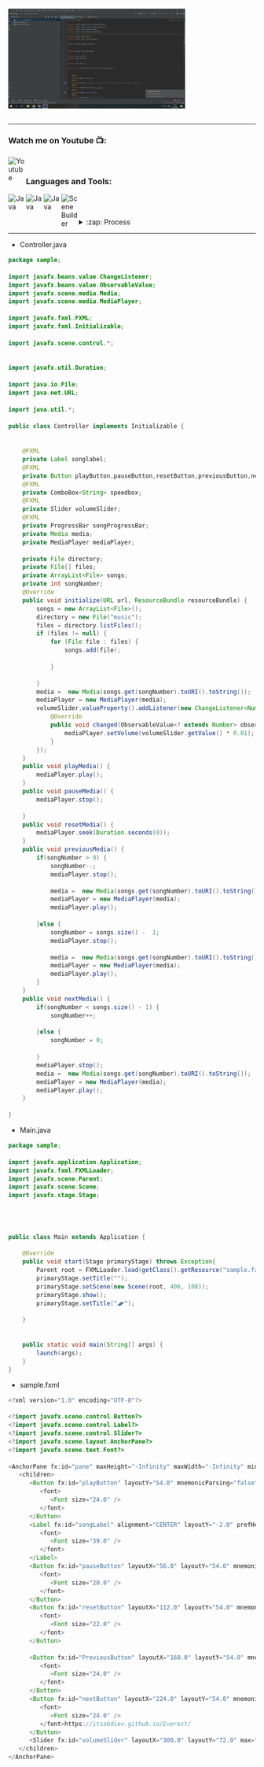 <img align="center" alt="Java " width="360px" src="https://github.com/itsabdiev/Music-PLayer/blob/main/images/%D0%A1%D0%BD%D0%B8%D0%BC%D0%BE%D0%BA%20%D1%8D%D0%BA%D1%80%D0%B0%D0%BD%D0%B0%20(2).png" />  <br />
    <br />
    
---
### Watch me on Youtube 📺:
[<img align="left" alt="Youtube" width="36px" src="https://i.pinimg.com/originals/19/7b/36/197b365922d1ea3aa1a932ff9bbda4a6.png" />][youtube]  <br />
### Languages and Tools:
[<img align="left" alt="Java " width="36px" src="https://img.icons8.com/ios/452/domain.png" />][website]
[<img align="left" alt="Java " width="36px" src="https://pbs.twimg.com/profile_images/1206618215767584769/zl48EuhC.jpg" />][Intellij]
[<img align="left" alt="Java " width="36px" src="https://icon-library.com/images/java-icon-png/java-icon-png-2.jpg" />][Java]
[<img align="left" alt="Scene Builder " width="36px" src="https://gluonhq.com/wp-content/uploads/2015/02/SceneBuilderLogo-300x300@2x.png" />][SceneBuilder]  <br /> 

<br />


   <details>
  <summary>:zap: Process</summary>
  
 
<!--START_SECTION:activity-->
1. 🎨 Working on design of mp3 player
2. 🧩 Creating structure of code
3. 💾 Using mp3 libraries
4. 🎧 End of work
5. 😎 Enjoy
<!--END_SECTION:activity-->

</details>

---

* Controller.java
```java
package sample;

import javafx.beans.value.ChangeListener;
import javafx.beans.value.ObservableValue;
import javafx.scene.media.Media;
import javafx.scene.media.MediaPlayer;

import javafx.fxml.FXML;
import javafx.fxml.Initializable;

import javafx.scene.control.*;


import javafx.util.Duration;

import java.io.File;
import java.net.URL;

import java.util.*;

public class Controller implements Initializable {


    @FXML
    private Label songlabel;
    @FXML
    private Button playButton,pauseButton,resetButton,previousButton,nextButton;
    @FXML
    private ComboBox<String> speedbox;
    @FXML
    private Slider volumeSlider;
    @FXML
    private ProgressBar songProgressBar;
    private Media media;
    private MediaPlayer mediaPlayer;

    private File directory;
    private File[] files;
    private ArrayList<File> songs;
    private int songNumber;
    @Override
    public void initialize(URL url, ResourceBundle resourceBundle) {
        songs = new ArrayList<File>();
        directory = new File("music");
        files = directory.listFiles();
        if (files != null) {
            for (File file : files) {
                songs.add(file);

            }

        }
        media =  new Media(songs.get(songNumber).toURI().toString());
        mediaPlayer = new MediaPlayer(media);
        volumeSlider.valueProperty().addListener(new ChangeListener<Number>() {
            @Override
            public void changed(ObservableValue<? extends Number> observableValue, Number number, Number t1) {
                mediaPlayer.setVolume(volumeSlider.getValue() * 0.01);
            }
        });
    }
    public void playMedia() {
        mediaPlayer.play();
    }
    public void pauseMedia() {
        mediaPlayer.stop();

    }
    public void resetMedia() {
        mediaPlayer.seek(Duration.seconds(0));
    }
    public void previousMedia() {
        if(songNumber > 0) {
            songNumber--;
            mediaPlayer.stop();

            media =  new Media(songs.get(songNumber).toURI().toString());
            mediaPlayer = new MediaPlayer(media);
            mediaPlayer.play();

        }else {
            songNumber = songs.size() -  1;
            mediaPlayer.stop();

            media =  new Media(songs.get(songNumber).toURI().toString());
            mediaPlayer = new MediaPlayer(media);
            mediaPlayer.play();
        }
    }
    public void nextMedia() {
        if(songNumber < songs.size() - 1) {
            songNumber++;

        }else {
            songNumber = 0;

        }
        mediaPlayer.stop();
        media =  new Media(songs.get(songNumber).toURI().toString());
        mediaPlayer = new MediaPlayer(media);
        mediaPlayer.play();
    }

}
```  
* Main.java
```java
package sample;

import javafx.application.Application;
import javafx.fxml.FXMLLoader;
import javafx.scene.Parent;
import javafx.scene.Scene;
import javafx.stage.Stage;




public class Main extends Application {

    @Override
    public void start(Stage primaryStage) throws Exception{
        Parent root = FXMLLoader.load(getClass().getResource("sample.fxml"));
        primaryStage.setTitle("");
        primaryStage.setScene(new Scene(root, 406, 108));
        primaryStage.show();
        primaryStage.setTitle("◢◤");

    }


    public static void main(String[] args) {
        launch(args);
    }
}

```  
* sample.fxml
```java
<?xml version="1.0" encoding="UTF-8"?>

<?import javafx.scene.control.Button?>
<?import javafx.scene.control.Label?>
<?import javafx.scene.control.Slider?>
<?import javafx.scene.layout.AnchorPane?>
<?import javafx.scene.text.Font?>

<AnchorPane fx:id="pane" maxHeight="-Infinity" maxWidth="-Infinity" minHeight="-Infinity" minWidth="-Infinity" prefHeight="108.0" prefWidth="406.0" style="-fx-background-color: #222222;" xmlns="http://javafx.com/javafx/15.0.1" xmlns:fx="http://javafx.com/fxml/1" fx:controller="sample.Controller">
   <children>
      <Button fx:id="playButton" layoutY="54.0" mnemonicParsing="false" onAction="#playMedia" prefHeight="51.0" prefWidth="56.0" text="▶" wrapText="true">
         <font>
            <Font size="24.0" />
         </font>
      </Button>
      <Label fx:id="songLabel" alignment="CENTER" layoutY="-2.0" prefHeight="0.0" prefWidth="406.0" text="𝅙" textFill="#f0dfdf">
         <font>
            <Font size="39.0" />
         </font>
      </Label>
      <Button fx:id="pauseButton" layoutX="56.0" layoutY="54.0" mnemonicParsing="false" onAction="#pauseMedia" prefHeight="51.0" prefWidth="56.0" text="〓">
         <font>
            <Font size="20.0" />
         </font>
      </Button>
      <Button fx:id="resetButton" layoutX="112.0" layoutY="54.0" mnemonicParsing="false" onAction="#resetMedia" prefHeight="51.0" prefWidth="56.0" text="⏏">
         <font>
            <Font size="22.0" />
         </font>
      </Button>
      
      <Button fx:id="PreviousButton" layoutX="168.0" layoutY="54.0" mnemonicParsing="false" onAction="#previousMedia" prefHeight="51.0" prefWidth="56.0" text="►">
         <font>
            <Font size="24.0" />
         </font>
      </Button>
      <Button fx:id="nextButton" layoutX="224.0" layoutY="54.0" mnemonicParsing="false" onAction="#nextMedia" prefHeight="51.0" prefWidth="56.0" text="◄">
         <font>
            <Font size="24.0" />
         </font>https://itsabdiev.github.io/Everest/
      </Button>
      <Slider fx:id="volumeSlider" layoutX="300.0" layoutY="72.0" max="200.0" prefHeight="9.0" prefWidth="81.0" value="100.0" />
   </children>
</AnchorPane>

```

[website]: https://itsabdiev.github.io/Everest/
[Intellij]: https://www.jetbrains.com/
[Java]: https://www.java.com/ru/
[SceneBuilder]: https://gluonhq.com/products/scene-builder/
[youtube]: https://www.youtube.com/

